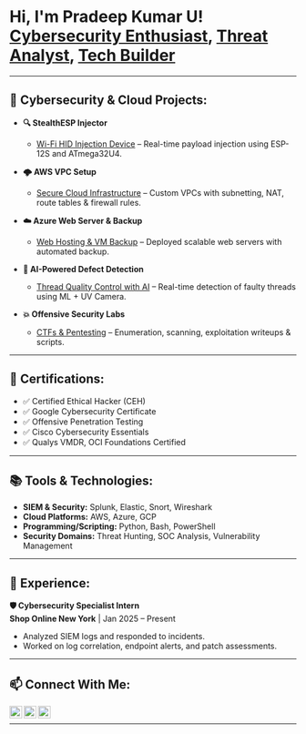 <h1>Hi, I'm Pradeep Kumar U! <br/>
<a href="https://github.com/YOUR-GITHUB">Cybersecurity Enthusiast</a>, 
<a href="https://www.linkedin.com/in/pradeep-kumar-u-32b669224/">Threat Analyst</a>, 
<a href="mailto:pradeep4431k@gmail.com">Tech Builder</a></h1>

---

<h2>🔐 Cybersecurity & Cloud Projects:</h2>

- <b>🔍 StealthESP Injector</b>  
  - [Wi-Fi HID Injection Device](https://github.com/YOUR-GITHUB/StealthESP-Injector) – Real-time payload injection using ESP-12S and ATmega32U4.
  
- <b>🌩️ AWS VPC Setup</b>  
  - [Secure Cloud Infrastructure](https://github.com/YOUR-GITHUB/AWS-VPC-Setup) – Custom VPCs with subnetting, NAT, route tables & firewall rules.

- <b>☁️ Azure Web Server & Backup</b>  
  - [Web Hosting & VM Backup](https://github.com/YOUR-GITHUB/Azure-Webserver-Backup) – Deployed scalable web servers with automated backup.

- <b>🤖 AI-Powered Defect Detection</b>  
  - [Thread Quality Control with AI](https://github.com/YOUR-GITHUB/AI-Defect-Detection) – Real-time detection of faulty threads using ML + UV Camera.

- <b>💥 Offensive Security Labs</b>  
  - [CTFs & Pentesting](https://github.com/YOUR-GITHUB/Offensive-Security-Labs) – Enumeration, scanning, exploitation writeups & scripts.

---

<h2>📜 Certifications:</h2>

- ✅ Certified Ethical Hacker (CEH)
- ✅ Google Cybersecurity Certificate
- ✅ Offensive Penetration Testing
- ✅ Cisco Cybersecurity Essentials
- ✅ Qualys VMDR, OCI Foundations Certified

---

<h2>📚 Tools & Technologies:</h2>

- **SIEM & Security:** Splunk, Elastic, Snort, Wireshark  
- **Cloud Platforms:** AWS, Azure, GCP  
- **Programming/Scripting:** Python, Bash, PowerShell  
- **Security Domains:** Threat Hunting, SOC Analysis, Vulnerability Management

---

<h2>💼 Experience:</h2>

**🛡️ Cybersecurity Specialist Intern**  
**Shop Online New York** | Jan 2025 – Present  
- Analyzed SIEM logs and responded to incidents.  
- Worked on log correlation, endpoint alerts, and patch assessments.  

---

<h2>📫 Connect With Me:</h2>

[<img align="left" alt="Pradeep Kumar | LinkedIn" width="22px" src="https://cdn.jsdelivr.net/npm/simple-icons@v3/icons/linkedin.svg" />][linkedin]
[<img align="left" alt="Pradeep Kumar | GitHub" width="22px" src="https://cdn.jsdelivr.net/npm/simple-icons@v3/icons/github.svg" />][github]
[<img align="left" alt="Pradeep Kumar | Email" width="22px" src="https://cdn.jsdelivr.net/npm/simple-icons@v3/icons/gmail.svg" />][email]

<br/>

[linkedin]: https://www.linkedin.com/in/pradeep-kumar-u-32b669224/
[github]: https://github.com/YOUR-GITHUB
[email]: mailto:pradeep4431k@gmail.com

---

<!--
**pradeepkumaru/pradeepkumaru** is a ✨ _special_ ✨ repository because its `README.md` (this file) appears on your GitHub profile.

Here are some ideas to get you started:

- 🌱 I’m currently learning: Red Teaming, Cloud Security
- 💬 Ask me about: SOC operations, Threat Analysis
- 📫 Reach me at: pradeep4431k@gmail.com
- ⚡ Fun fact: I built a fire detection system with AI + real-time SMS alerting!
-->
